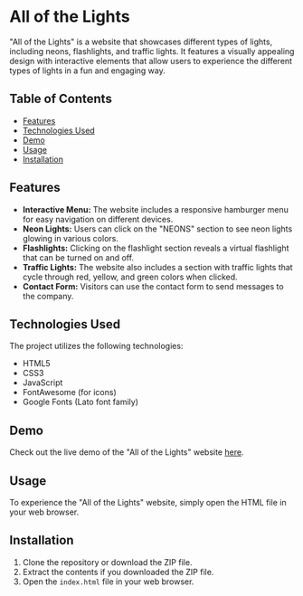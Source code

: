 # All of the Lights

"All of the Lights" is a website that showcases different types of lights, including neons, flashlights, and traffic lights. It features a visually appealing design with interactive elements that allow users to experience the different types of lights in a fun and engaging way.

## Table of Contents

- [Features](#features)
- [Technologies Used](#technologies-used)
- [Demo](#demo)
- [Usage](#usage)
- [Installation](#installation)

## Features

- **Interactive Menu:** The website includes a responsive hamburger menu for easy navigation on different devices.
- **Neon Lights:** Users can click on the "NEONS" section to see neon lights glowing in various colors.
- **Flashlights:** Clicking on the flashlight section reveals a virtual flashlight that can be turned on and off.
- **Traffic Lights:** The website also includes a section with traffic lights that cycle through red, yellow, and green colors when clicked.
- **Contact Form:** Visitors can use the contact form to send messages to the company.

## Technologies Used

The project utilizes the following technologies:

- HTML5
- CSS3
- JavaScript
- FontAwesome (for icons)
- Google Fonts (Lato font family)

## Demo

Check out the live demo of the "All of the Lights" website [here](https://lights-website-s-golba.netlify.app/).

## Usage

To experience the "All of the Lights" website, simply open the HTML file in your web browser.

## Installation

1. Clone the repository or download the ZIP file.
2. Extract the contents if you downloaded the ZIP file.
3. Open the `index.html` file in your web browser.

